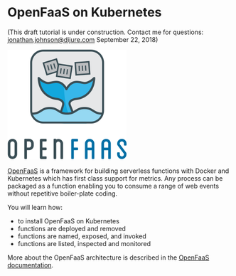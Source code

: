 # OpenFaaS on Kubernetes #

(This draft tutorial is under construction. Contact me for questions: jonathan.johnson@dijure.com  September 22, 2018)

![OpenFaaS](openfaas.png "OpenFaaS serverless framework")

[OpenFaaS](https://www.openfaas.com/) is a framework for building serverless functions with Docker and Kubernetes which has first class support for metrics. Any process can be packaged as a function enabling you to consume a range of web events without repetitive boiler-plate coding.

You will learn how:

- to install OpenFaaS on Kubernetes
- functions are deployed and removed
- functions are named, exposed, and invoked
- functions are listed, inspected and monitored

More about the OpenFaaS architecture is described in the [OpenFaaS documentation](https://docs.openfaas.com/).
